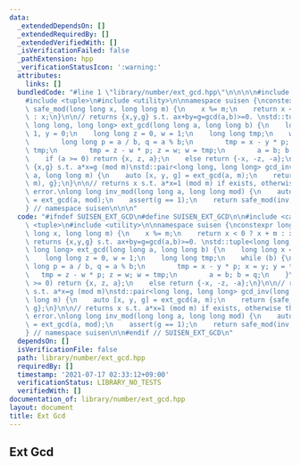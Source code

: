 ```yaml
---
data:
  _extendedDependsOn: []
  _extendedRequiredBy: []
  _extendedVerifiedWith: []
  _isVerificationFailed: false
  _pathExtension: hpp
  _verificationStatusIcon: ':warning:'
  attributes:
    links: []
  bundledCode: "#line 1 \"library/number/ext_gcd.hpp\"\n\n\n\n#include <cassert>\n\
    #include <tuple>\n#include <utility>\n\nnamespace suisen {\nconstexpr long long\
    \ safe_mod(long long x, long long m) {\n    x %= m;\n    return x < 0 ? x + m\
    \ : x;\n}\n\n// returns {x,y,g} s.t. ax+by=g=gcd(a,b)>=0. \nstd::tuple<long long,\
    \ long long, long long> ext_gcd(long long a, long long b) {\n    long long x =\
    \ 1, y = 0;\n    long long z = 0, w = 1;\n    long long tmp;\n    while (b) {\n\
    \        long long p = a / b, q = a % b;\n        tmp = x - y * p; x = y; y =\
    \ tmp;\n        tmp = z - w * p; z = w; w = tmp;\n        a = b; b = q;\n    }\n\
    \    if (a >= 0) return {x, z, a};\n    else return {-x, -z, -a};\n}\n\n// returns\
    \ {x,g} s.t. a*x=g (mod m)\nstd::pair<long long, long long> gcd_inv(long long\
    \ a, long long m) {\n    auto [x, y, g] = ext_gcd(a, m);\n    return {safe_mod(x,\
    \ m), g};\n}\n\n// returns x s.t. a*x=1 (mod m) if exists, otherwise throws runtime\
    \ error.\nlong long inv_mod(long long a, long long mod) {\n    auto [inv, y, g]\
    \ = ext_gcd(a, mod);\n    assert(g == 1);\n    return safe_mod(inv, mod);\n}\n\
    } // namespace suisen\n\n\n"
  code: "#ifndef SUISEN_EXT_GCD\n#define SUISEN_EXT_GCD\n\n#include <cassert>\n#include\
    \ <tuple>\n#include <utility>\n\nnamespace suisen {\nconstexpr long long safe_mod(long\
    \ long x, long long m) {\n    x %= m;\n    return x < 0 ? x + m : x;\n}\n\n//\
    \ returns {x,y,g} s.t. ax+by=g=gcd(a,b)>=0. \nstd::tuple<long long, long long,\
    \ long long> ext_gcd(long long a, long long b) {\n    long long x = 1, y = 0;\n\
    \    long long z = 0, w = 1;\n    long long tmp;\n    while (b) {\n        long\
    \ long p = a / b, q = a % b;\n        tmp = x - y * p; x = y; y = tmp;\n     \
    \   tmp = z - w * p; z = w; w = tmp;\n        a = b; b = q;\n    }\n    if (a\
    \ >= 0) return {x, z, a};\n    else return {-x, -z, -a};\n}\n\n// returns {x,g}\
    \ s.t. a*x=g (mod m)\nstd::pair<long long, long long> gcd_inv(long long a, long\
    \ long m) {\n    auto [x, y, g] = ext_gcd(a, m);\n    return {safe_mod(x, m),\
    \ g};\n}\n\n// returns x s.t. a*x=1 (mod m) if exists, otherwise throws runtime\
    \ error.\nlong long inv_mod(long long a, long long mod) {\n    auto [inv, y, g]\
    \ = ext_gcd(a, mod);\n    assert(g == 1);\n    return safe_mod(inv, mod);\n}\n\
    } // namespace suisen\n\n#endif // SUISEN_EXT_GCD\n"
  dependsOn: []
  isVerificationFile: false
  path: library/number/ext_gcd.hpp
  requiredBy: []
  timestamp: '2021-07-17 02:33:12+09:00'
  verificationStatus: LIBRARY_NO_TESTS
  verifiedWith: []
documentation_of: library/number/ext_gcd.hpp
layout: document
title: Ext Gcd
---
```

## Ext Gcd